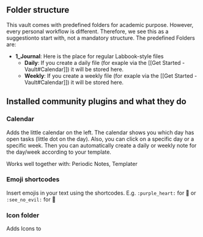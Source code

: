 ## Folder structure
This vault comes with predefined folders for academic purpose. However, every personal workflow is different. Therefore, we see this as a suggestionto start with, not a mandatory structure. 
The predefined Folders are:
- **1_Journal**: Here is the place for regular Labbook-style files
	- **Daily**: If you create a daily file (for exaple via the [[Get Started - Vault#Calendar]]) it will be stored here.
	- **Weekly**: If you create a weekly file (for exaple via the [[Get Started - Vault#Calendar]]) it will be stored here.

## Installed community plugins and what they do



### Calendar

Adds the little calendar on the left. The calendar shows you which day has open tasks (little dot on the day). Also, you can click on a specific day or a specific week. Then you can automatically create a daily or weekly note for the day/week according to your template. 

Works well together with: Periodic Notes, Templater

### Emoji shortcodes

Insert emojis in your text using the shortcodes. E.g. `:purple_heart:` for 💜 or `:see_no_evil:` for 🙈

### Icon folder

Adds Icons to 
